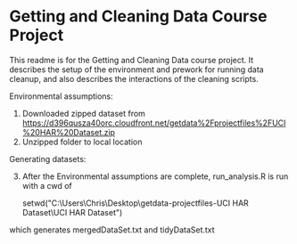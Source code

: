Getting and Cleaning Data Course Project
========================================

This readme is for the Getting and Cleaning Data course project.  It describes the setup of the environment and prework for running data cleanup, and also describes the interactions of the cleaning scripts.

Environmental assumptions:

1. Downloaded zipped dataset from https://d396qusza40orc.cloudfront.net/getdata%2Fprojectfiles%2FUCI%20HAR%20Dataset.zip 
2. Unzipped folder to local location

Generating datasets:

3. After the Environmental assumptions are complete, run_analysis.R is run with a cwd of 

	setwd("C:\\Users\\Chris\\Desktop\\getdata-projectfiles-UCI HAR Dataset\\UCI HAR Dataset")

which generates mergedDataSet.txt and tidyDataSet.txt